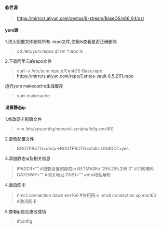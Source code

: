 #### 软件源
> https://mirrors.aliyun.com/centos/8-stream/BaseOS/x86_64/os/
#### yum源
1.进入配置文件删除所有 .repo文件,使用ls查看是否正确删除
> cd /etc/yum.repos.d/
> rm *.repo
> ls

2.下载阿里云的repo文件
> curl -o /etc/yum.repo.d/CentOS-Base.repo https://mirrors.aliyun.com/repo/Centos-vault-8.5.2111.repo

运行yum makecache生成缓存
> yum makecache

#### 设置静态ip
1.修改网卡配置文件
> vim /etc/sysconfig/network-scripts/ifcfg-ens160

2.更改配置文件
>BOOTPROTO=dhcp→BOOTPROTO=static
>ONBOOT=yes

3.添加静态ip及相关信息
>IPADDR=""   #想要设置的静态ip
NETMASK="255.255.255.0"   #子网掩码
GATEWAY=""   #网关地址
DNS1=""   #dns域名解析

4.重启网卡
>nmcli connection down ens160 #停用网卡
>nmcli connection up ens160 #激活网卡

5.查看ip是否更改成功
>ifconfig